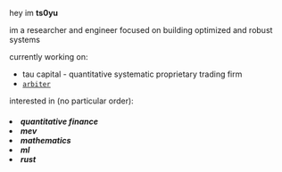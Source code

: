 hey im **ts0yu**

im a researcher and engineer focused on building optimized and robust systems

currently working on:
  - tau capital - quantitative systematic proprietary trading firm
  - [`arbiter`](https://github.com/primitivefinance/arbiter)

interested in (no particular order):
<h5>
  <li>quantitative finance
  <li>mev
  <li>mathematics
  <li>ml
  <li>rust
</h5>
<!--
**ts0yu/ts0yu** is a ✨ _special_ ✨ repository because its `README.md` (this file) appears on your GitHub profile.

Here are some ideas to get you started:

- 🔭 I’m currently working on ...
- 🌱 I’m currently learning ...
- 👯 I’m looking to collaborate on ...
- 🤔 I’m looking for help with ...
- 💬 Ask me about ...
- 📫 How to reach me: ...
- 😄 Pronouns: ...
- ⚡ Fun fact: ...
-->
